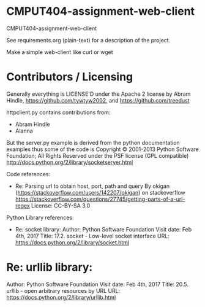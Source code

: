 CMPUT404-assignment-web-client
==============================

CMPUT404-assignment-web-client

See requirements.org (plain-text) for a description of the project.

Make a simple web-client like curl or wget

Contributors / Licensing
========================

Generally everything is LICENSE'D under the Apache 2 license by Abram Hindle, 
https://github.com/tywtyw2002, and https://github.com/treedust

httpclient.py contains contributions from:

* Abram Hindle
* Alanna

But the server.py example is derived from the python documentation
examples thus some of the code is Copyright © 2001-2013 Python
Software Foundation; All Rights Reserved under the PSF license (GPL
compatible) http://docs.python.org/2/library/socketserver.html

Code references:

* Re: Parsing url to obtain host, port, path and query
  By okigan (https://stackoverflow.com/users/142207/okigan)
  on stackoverflow https://stackoverflow.com/questions/27745/getting-parts-of-a-url-regex
  License: CC-BY-SA 3.0


Python Library references:

* Re: socket library:
  Author: Python Software Foundation
  Visit date: Feb 4th, 2017
  Title: 17.2. socket - Low-level socket interface
  URL: https://docs.python.org/2/library/socket.html

# Re: urllib library:
  Author: Python Software Foundation
  Visit date: Feb 4th, 2017
  Title: 20.5. urllib - open arbitrary resources by URL
  URL: https://docs.python.org/2/library/urllib.html

